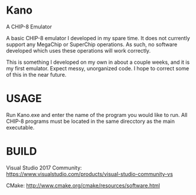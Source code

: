 # Kano
A CHIP-8 Emulator

A basic CHIP-8 emulator I developed in my spare time.
It does not currently support any MegaChip or SuperChip operations.  As such, no software developed which uses these operations will work correctly.

This is something I developed on my own in about a couple weeks, and it is my first emulator.  Expect messy, unorganized code.  I hope to correct some of this in the near future.

# USAGE
Run Kano.exe and enter the name of the program you would like to run.
All CHIP-8 programs must be located in the same direcctory as the main executable.

# BUILD
Visual Studio 2017 Community:    https://www.visualstudio.com/products/visual-studio-community-vs

CMake:    http://www.cmake.org/cmake/resources/software.html
